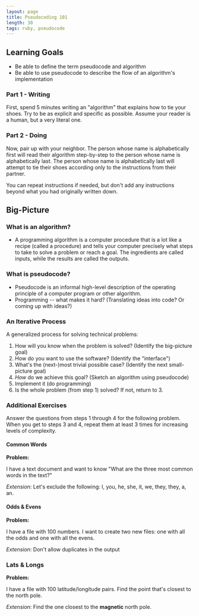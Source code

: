 ```yaml
---
layout: page
title: Pseudocoding 101
length: 30
tags: ruby, pseudocode
---
```


## Learning Goals

* Be able to define the term pseudocode and algorithm
* Be able to use pseudocode to describe the flow of an algorithm's implementation

### Part 1 - Writing

First, spend 5 minutes writing an "algorithm" that explains how to tie your shoes.
Try to be as explicit and specific as possible. Assume your reader is a human, but a
very literal one.

### Part 2 - Doing

Now, pair up with your neighbor. The person whose name is alphabetically first will
read their algorithm step-by-step to the person whose name is alphabetically last.
The person whose name is alphabetically last will attempt to tie their shoes according
only to the instructions from their partner.

You can repeat instructions if needed, but don't add any instructions beyond what
you had originally written down.

## Big-Picture

### What is an algorithm?
- A programming algorithm is a computer procedure that is a lot like a recipe (called a procedure) and tells your computer precisely what steps to take to solve a problem or reach a goal. The ingredients are called inputs, while the results are called the outputs.

### What is pseudocode?
- Pseudocode is an informal high-level description of the operating principle of a computer program or other algorithm.
-  Programming -- what makes it hard? (Translating ideas into code? Or coming up with ideas?)

### An Iterative Process

A generalized process for solving technical problems:

1. How will you know when the problem is solved? (Identify the big-picture goal)
2. How do you want to use the software? (Identify the "interface")
3. What's the (next-)most trivial possible case? (Identify the next small-picture goal)
4. *How* do we achieve this goal? (Sketch an algorithm using pseudocode)
5. Implement it (do programming)
6. Is the whole problem (from step 1) solved? If not, return to 3.

### Additional Exercises
Answer the questions from steps 1 through 4 for the following problem.
When you get to steps 3 and 4, repeat them at least 3 times for increasing levels of complexity.

#### Common Words


**Problem:**

I have a text document and want to know "What are the three most common words in the text?"

*Extension*: Let's exclude the following: I, you, he, she, it, we, they, they, a, an.

#### Odds & Evens

**Problem:**

I have a file with 100 numbers. I want to create two new files: one with
all the odds and one with all the evens.

*Extension*: Don't allow duplicates in the output

### Lats & Longs

**Problem:**

I have a file with 100 latitude/longitude pairs. Find the point that's closest to the north pole.

*Extension*: Find the one closest to the **magnetic** north pole.
